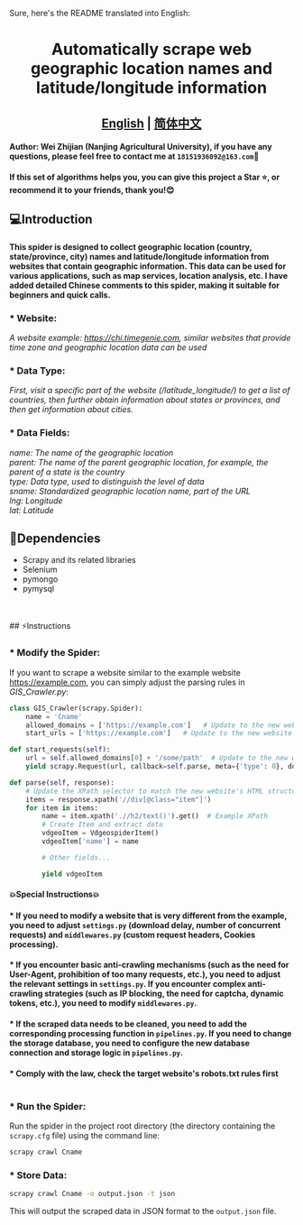 Sure, here's the README translated into English:

# <div align="center">Automatically scrape web geographic location names and latitude/longitude information
## <div align="center"><b><a href="[README.md](README.md)">English</a> | <a href=[READMEzh.md](READMEzh.md)>简体中文</a></b></div>

#### Author: Wei Zhijian (Nanjing Agricultural University), if you have any questions, please feel free to contact me at ``18151936092@163.com``📧
**If this set of algorithms helps you, you can give this project a Star ⭐, or recommend it to your friends, thank you!😊**

## 💻Introduction
#### This spider is designed to collect geographic location (country, state/province, city) names and latitude/longitude information from websites that contain geographic information. This data can be used for various applications, such as map services, location analysis, etc. I have added detailed Chinese comments to this spider, making it suitable for beginners and quick calls.

### * Website:<br>
_A website example: https://chi.timegenie.com, similar websites that provide time zone and geographic location data can be used_ 
### * Data Type:<br>
_First, visit a specific part of the website (/latitude_longitude/) to get a list of countries, then further obtain information about states or provinces, and then get information about cities.<br>_
### * Data Fields:<br>
_name: The name of the geographic location<br>
parent: The name of the parent geographic location, for example, the parent of a state is the country<br>
type: Data type, used to distinguish the level of data<br>
sname: Standardized geographic location name, part of the URL<br>
lng: Longitude<br>
lat: Latitude<br>_

## 🔧Dependencies

* Scrapy and its related libraries
* Selenium
* pymongo
* pymysql
<br>
<br>
## ⚡Instructions 

### * **Modify the Spider**:

If you want to scrape a website similar to the example website https://example.com, you can simply adjust the parsing rules in _GIS_Crawler.py_:

```python
class GIS_Crawler(scrapy.Spider):
    name = 'Cname'
    allowed_domains = ['https://example.com']   # Update to the new website's domain
    start_urls = ['https://example.com']   # Update to the new website's start URL

def start_requests(self):
    url = self.allowed_domains[0] + '/some/path'  # Update to the new website's path
    yield scrapy.Request(url, callback=self.parse, meta={'type': 0}, dont_filter=True)

def parse(self, response):
    # Update the XPath selector to match the new website's HTML structure
    items = response.xpath('//div[@class="item"]')
    for item in items:
        name = item.xpath('.//h2/text()').get()  # Example XPath
        # Create Item and extract data
        vdgeoItem = VdgeospiderItem()
        vdgeoItem['name'] = name

        # Other fields...

        yield vdgeoItem
```

#### **💥Special Instructions💥**
#### * If you need to modify a website that is very different from the example, you need to adjust `settings.py` (download delay, number of concurrent requests) and `middlewares.py` (custom request headers, Cookies processing).

#### * If you encounter basic anti-crawling mechanisms (such as the need for User-Agent, prohibition of too many requests, etc.), you need to adjust the relevant settings in `settings.py`. If you encounter complex anti-crawling strategies (such as IP blocking, the need for captcha, dynamic tokens, etc.), you need to modify `middlewares.py`.

#### * If the scraped data needs to be cleaned, you need to add the corresponding processing function in `pipelines.py`. If you need to change the storage database, you need to configure the new database connection and storage logic in `pipelines.py`.

#### * Comply with the law, check the target website's robots.txt rules first<br><br>
  
### * **Run the Spider**:
Run the spider in the project root directory (the directory containing the `scrapy.cfg` file) using the command line:

```bash
scrapy crawl Cname
```

### * **Store Data**:
```bash
scrapy crawl Cname -o output.json -t json
```
This will output the scraped data in JSON format to the `output.json` file.

